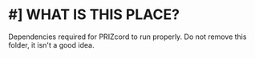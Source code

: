 # #] WHAT IS THIS PLACE?
Dependencies required for PRIZcord to run properly. Do not remove this folder, it isn't a good idea.
